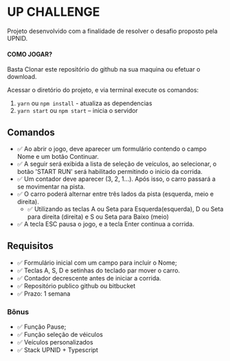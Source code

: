 ﻿# UP CHALLENGE

Projeto desenvolvido com a finalidade de resolver o desafio proposto pela UPNID.

#### COMO JOGAR?

Basta Clonar este repositório do github na sua maquina ou efetuar o download.

Acessar o diretório do projeto, e via terminal execute os comandos:

1. `yarn` ou `npm install` - atualiza as dependencias
2. `yarn start` ou `npm start` – inicia o servidor

## Comandos
- ✅ Ao abrir o jogo, deve aparecer um formulário contendo o campo Nome e um botão Continuar.
- ✅ A seguir será exibida a lista de seleção de veículos, ao selecionar, o botão 'START RUN' será habilitado permitindo o inicio da corrida.
- ✅ Um contador deve aparecer (3, 2, 1...). Após isso, o carro passará a se movimentar na pista.
- ✅ O carro poderá alternar entre três lados da pista (esquerda, meio e direita). 
	- ✅ Utilizando as teclas A ou Seta para Esquerda(esquerda), D ou Seta para direita (direita) e S ou Seta para Baixo (meio)
- ✅ A tecla ESC pausa o jogo, e a tecla Enter continua a corrida.
	
## Requisitos 

- ✅ Formulário inicial com um campo para incluir o Nome;
- ✅ Teclas A, S, D e setinhas do teclado par mover o carro.
- ✅ Contador decrescente antes de iniciar a corrida.
- ✅ Repositório publico github ou bitbucket
- ✅ Prazo: 1 semana

### Bônus
- ✅ Função Pause;
- ✅ Função seleção de véiculos
- ✅ Veículos personalizados
- ✅ Stack UPNID + Typescript
